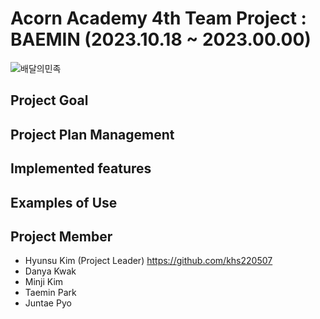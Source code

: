 # Acorn Academy 4th Team Project : BAEMIN (2023.10.18 ~ 2023.00.00)

![배달의민족](https://github.com/khs220507/AcornAcademy_TeamProejct_TodoList/assets/129834692/0138636e-1026-423d-bc82-614ae77d516f)

## Project Goal

## Project Plan Management

## Implemented features

## Examples of Use

## Project Member
- Hyunsu Kim (Project Leader) https://github.com/khs220507
- Danya Kwak
- Minji Kim
- Taemin Park
- Juntae Pyo
